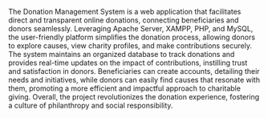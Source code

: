 The Donation Management System is a web application that facilitates direct and transparent online donations, connecting beneficiaries and donors seamlessly. Leveraging Apache Server, XAMPP, PHP, and MySQL, the user-friendly platform simplifies the donation process, allowing donors to explore causes, view charity profiles, and make contributions securely. The system maintains an organized database to track donations and provides real-time updates on the impact of contributions, instilling trust and satisfaction in donors. Beneficiaries can create accounts, detailing their needs and initiatives, while donors can easily find causes that resonate with them, promoting a more efficient and impactful approach to charitable giving. Overall, the project revolutionizes the donation experience, fostering a culture of philanthropy and social responsibility.
